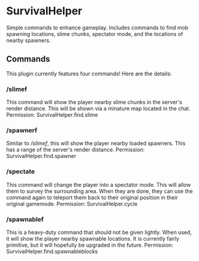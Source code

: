 # SurvivalHelper
Simple commands to enhance gameplay. Includes commands to find mob spawning locations, slime chunks, spectator mode, and the locations of nearby spawners.

## Commands
This plugin currently features four commands! Here are the details:

### /slimef
This command will show the player nearby slime chunks in the server's render distance. This will be shown via a minature map located in the chat. 
Permission: SurvivalHelper.find.slime

### /spawnerf
Similar to */slimef*, this will show the player nearby loaded spawners. This has a range of the server's render distance.
Permission: SurvivalHelper.find.spawner

### /spectate
This command will change the player into a spectator mode. This will allow them to survey the surrounding area. When they are done, they can use the command again to teleport them back to their original position in their original gamemode.
Permission: SurvivalHelper.cycle

### /spawnablef
This is a heavy-duty command that should not be given lightly. When used, it will show the player nearby spawnable locations. It is currently fairly primitive, but it will hopefully be upgraded in the future.
Permission: SurvivalHelper.find.spawnableblocks
